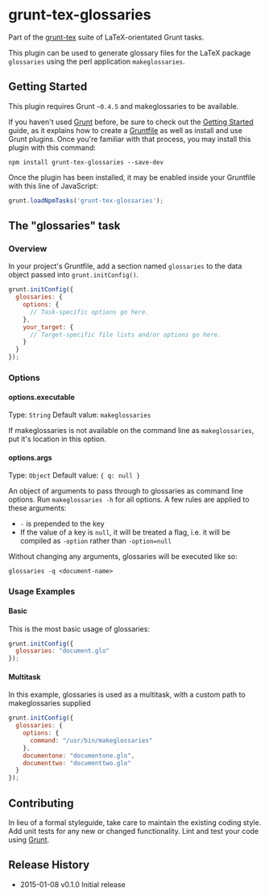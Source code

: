 # grunt-tex-glossaries

Part of the [grunt-tex](https://github.com/grunt-tex) suite of LaTeX-orientated Grunt tasks.

This plugin can be used to generate glossary files for the LaTeX package `glossaries` using the perl application `makeglossaries`.

## Getting Started
This plugin requires Grunt `~0.4.5` and makeglossaries to be available.

If you haven't used [Grunt](http://gruntjs.com/) before, be sure to check out the [Getting Started](http://gruntjs.com/getting-started) guide, as it explains how to create a [Gruntfile](http://gruntjs.com/sample-gruntfile) as well as install and use Grunt plugins. Once you're familiar with that process, you may install this plugin with this command:

```shell
npm install grunt-tex-glossaries --save-dev
```

Once the plugin has been installed, it may be enabled inside your Gruntfile with this line of JavaScript:

```js
grunt.loadNpmTasks('grunt-tex-glossaries');
```

## The "glossaries" task

### Overview
In your project's Gruntfile, add a section named `glossaries` to the data object passed into `grunt.initConfig()`.

```js
grunt.initConfig({
  glossaries: {
    options: {
      // Task-specific options go here.
    },
    your_target: {
      // Target-specific file lists and/or options go here.
    }
  }
});
```

### Options

#### options.executable
Type: `String`
Default value: `makeglossaries`

If makeglossaries is not available on the command line as `makeglossaries`, put it's location in this option.

#### options.args
Type: `Object`
Default value: `{ q: null }`

An object of arguments to pass through to glossaries as command line options. Run `makeglossaries -h` for all options. A few rules are applied to these arguments:

* `-` is prepended to the key
* If the value of a key is `null`, it will be treated a flag, i.e. it will be compiled as `-option` rather than `-option=null`

Without changing any arguments, glossaries will be executed like so:

`glossaries -q <document-name>`

### Usage Examples

#### Basic
This is the most basic usage of glossaries:

```js
grunt.initConfig({
  glossaries: "document.glo"
});
```

#### Multitask
In this example, glossaries is used as a multitask, with a custom path to makeglossaries supplied

```js
grunt.initConfig({
  glossaries: {
    options: {
      command: "/usr/bin/makeglossaries"
    },
    documentone: "documentone.glo",
    documenttwo: "documenttwo.glo"
  }
});
```

## Contributing
In lieu of a formal styleguide, take care to maintain the existing coding style. Add unit tests for any new or changed functionality. Lint and test your code using [Grunt](http://gruntjs.com/).

## Release History

* 2015-01-08   v0.1.0   Initial release
